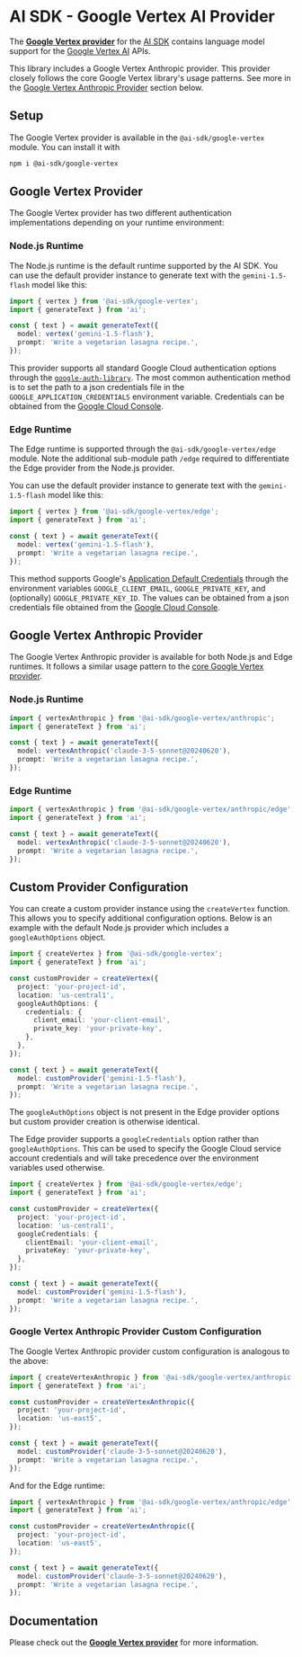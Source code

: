 # AI SDK - Google Vertex AI Provider

The **[Google Vertex provider](https://sdk.vercel.ai/providers/ai-sdk-providers/google-vertex)** for the [AI SDK](https://sdk.vercel.ai/docs) contains language model support for the [Google Vertex AI](https://cloud.google.com/vertex-ai) APIs.

This library includes a Google Vertex Anthropic provider. This provider closely follows the core Google Vertex library's usage patterns. See more in the [Google Vertex Anthropic Provider](#google-vertex-anthropic-provider) section below.

## Setup

The Google Vertex provider is available in the `@ai-sdk/google-vertex` module. You can install it with

```bash
npm i @ai-sdk/google-vertex
```

## Google Vertex Provider

The Google Vertex provider has two different authentication implementations depending on your runtime environment:

### Node.js Runtime

The Node.js runtime is the default runtime supported by the AI SDK. You can use the default provider instance to generate text with the `gemini-1.5-flash` model like this:

```ts
import { vertex } from '@ai-sdk/google-vertex';
import { generateText } from 'ai';

const { text } = await generateText({
  model: vertex('gemini-1.5-flash'),
  prompt: 'Write a vegetarian lasagna recipe.',
});
```

This provider supports all standard Google Cloud authentication options through the [`google-auth-library`](https://github.com/googleapis/google-auth-library-nodejs?tab=readme-ov-file#ways-to-authenticate). The most common authentication method is to set the path to a json credentials file in the `GOOGLE_APPLICATION_CREDENTIALS` environment variable. Credentials can be obtained from the [Google Cloud Console](https://console.cloud.google.com/apis/credentials).

### Edge Runtime

The Edge runtime is supported through the `@ai-sdk/google-vertex/edge` module. Note the additional sub-module path `/edge` required to differentiate the Edge provider from the Node.js provider.

You can use the default provider instance to generate text with the `gemini-1.5-flash` model like this:

```ts
import { vertex } from '@ai-sdk/google-vertex/edge';
import { generateText } from 'ai';

const { text } = await generateText({
  model: vertex('gemini-1.5-flash'),
  prompt: 'Write a vegetarian lasagna recipe.',
});
```

This method supports Google's [Application Default Credentials](https://github.com/googleapis/google-auth-library-nodejs?tab=readme-ov-file#application-default-credentials) through the environment variables `GOOGLE_CLIENT_EMAIL`, `GOOGLE_PRIVATE_KEY`, and (optionally) `GOOGLE_PRIVATE_KEY_ID`. The values can be obtained from a json credentials file obtained from the [Google Cloud Console](https://console.cloud.google.com/apis/credentials).

## Google Vertex Anthropic Provider

The Google Vertex Anthropic provider is available for both Node.js and Edge runtimes. It follows a similar usage pattern to the [core Google Vertex provider](#google-vertex-provider).

### Node.js Runtime

```ts
import { vertexAnthropic } from '@ai-sdk/google-vertex/anthropic';
import { generateText } from 'ai';

const { text } = await generateText({
  model: vertexAnthropic('claude-3-5-sonnet@20240620'),
  prompt: 'Write a vegetarian lasagna recipe.',
});
```

### Edge Runtime

```ts
import { vertexAnthropic } from '@ai-sdk/google-vertex/anthropic/edge';
import { generateText } from 'ai';

const { text } = await generateText({
  model: vertexAnthropic('claude-3-5-sonnet@20240620'),
  prompt: 'Write a vegetarian lasagna recipe.',
});
```

## Custom Provider Configuration

You can create a custom provider instance using the `createVertex` function. This allows you to specify additional configuration options. Below is an example with the default Node.js provider which includes a `googleAuthOptions` object.

```ts
import { createVertex } from '@ai-sdk/google-vertex';
import { generateText } from 'ai';

const customProvider = createVertex({
  project: 'your-project-id',
  location: 'us-central1',
  googleAuthOptions: {
    credentials: {
      client_email: 'your-client-email',
      private_key: 'your-private-key',
    },
  },
});

const { text } = await generateText({
  model: customProvider('gemini-1.5-flash'),
  prompt: 'Write a vegetarian lasagna recipe.',
});
```

The `googleAuthOptions` object is not present in the Edge provider options but custom provider creation is otherwise identical.

The Edge provider supports a `googleCredentials` option rather than `googleAuthOptions`. This can be used to specify the Google Cloud service account credentials and will take precedence over the environment variables used otherwise.

```ts
import { createVertex } from '@ai-sdk/google-vertex/edge';
import { generateText } from 'ai';

const customProvider = createVertex({
  project: 'your-project-id',
  location: 'us-central1',
  googleCredentials: {
    clientEmail: 'your-client-email',
    privateKey: 'your-private-key',
  },
});

const { text } = await generateText({
  model: customProvider('gemini-1.5-flash'),
  prompt: 'Write a vegetarian lasagna recipe.',
});
```

### Google Vertex Anthropic Provider Custom Configuration

The Google Vertex Anthropic provider custom configuration is analogous to the above:

```ts
import { createVertexAnthropic } from '@ai-sdk/google-vertex/anthropic';
import { generateText } from 'ai';

const customProvider = createVertexAnthropic({
  project: 'your-project-id',
  location: 'us-east5',
});

const { text } = await generateText({
  model: customProvider('claude-3-5-sonnet@20240620'),
  prompt: 'Write a vegetarian lasagna recipe.',
});
```

And for the Edge runtime:

```ts
import { vertexAnthropic } from '@ai-sdk/google-vertex/anthropic/edge';
import { generateText } from 'ai';

const customProvider = createVertexAnthropic({
  project: 'your-project-id',
  location: 'us-east5',
});

const { text } = await generateText({
  model: customProvider('claude-3-5-sonnet@20240620'),
  prompt: 'Write a vegetarian lasagna recipe.',
});
```

## Documentation

Please check out the **[Google Vertex provider](https://sdk.vercel.ai/providers/ai-sdk-providers/google-vertex)** for more information.

